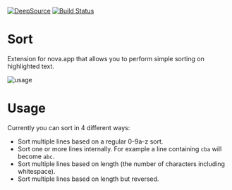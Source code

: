 [![DeepSource](https://deepsource.io/gh/chrisdl/nova-sort.svg/?label=active+issues&show_trend=true)](https://deepsource.io/gh/chrisdl/nova-sort/?ref=repository-badge)
[![Build Status](https://travis-ci.com/chrisdl/nova-sort.svg?branch=master)](https://travis-ci.com/chrisdl/nova-sort)

# Sort

Extension for nova.app that allows you to perform simple sorting on highlighted text.

![usage](https://raw.githubusercontent.com/chrisdl/nova-sort/master/usage.png)

# Usage

Currently you can sort in 4 different ways:

  - Sort multiple lines based on a regular 0-9a-z sort.
  - Sort one or more lines internally. For example a line containing `cba` will become `abc`.
  - Sort multiple lines based on length (the number of characters including whitespace).
  - Sort multiple lines based on length but reversed.
